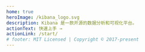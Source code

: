 ```yaml
---
home: true
heroImage: /kibana_logo.svg
description: Kibana 是一款开源的数据分析和可视化平台。
actionText: 快速上手 →
actionLink: /start/
# footer: MIT Licensed | Copyright © 2017-present
---
```


